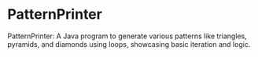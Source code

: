 # PatternPrinter
PatternPrinter: A Java program to generate various patterns like triangles, pyramids, and diamonds using loops, showcasing basic iteration and logic.
